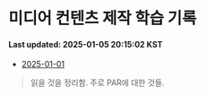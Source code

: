 # 미디어 컨텐츠 제작 학습 기록
#### Last updated: 2025-01-05 20:15:02 KST

- [2025-01-01](20250101.md)
> 읽을 것을 정리함. 주로 PAR에 대한 것들.
